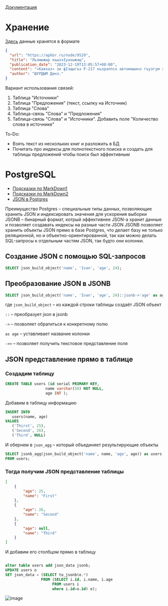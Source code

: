 [Документация](https://postgrespro.ru/docs/postgresql/15/index)
# Хранение 

[Здесь](https://github.com/zbze-org/zbze_crawler/tree/main/data) данные хранятся в формате
```JSON 
{
  "url": "https://apkbr.ru/node/9529",
  "title": "Лъэмыжыр къызэIуахыжащ",
  "publication_date": "2023-12-19T13:05:57+00:00",
  "content": "«Кавказ» зи фIэщыгъэ Р-217 къэралпсо автомашинэ гъуэгум хыхьэ ...",
  "author": "ШУРДЫМ Динэ."
}
```
Вариант использования связей:
1. Таблица "Источники"
2. Таблица "Предложения" (текст, ссылку на Источник)
3. Таблица "Слова"
4. Таблица-связь "Слова" и "Предложения"
7. Таблица-связь "Слова" и "Источники". Добавить поле "Количество слова в источнике"

To-Do:
- Взять текст из нескольких книг и разложить в БД
- Почитать про индексы для полнотекстного поиска и создать для таблицы предложений чтобы поиск был эффективным

# PostgreSQL 
- [Подсказки по MarkDown1](https://skillbox.ru/media/code/yazyk-razmetki-markdown-shpargalka-po-sintaksisu-s-primerami/#stk-18)
- [Подсказки по MarkDown2](https://docs.github.com/en/get-started/writing-on-github/getting-started-with-writing-and-formatting-on-github/basic-writing-and-formatting-syntax)
- [JSON в Postgres](https://www.postgresql.org/docs/current/functions-json.html)

Преимущество Postgres – специальные типы данных, позволяющие хранить JSON и индексировать значения для ускорения выборки 
JSONB – бинарный формат, котрый эффективнее JSON-а хранит данные и позволяет создавать индексы на разные части JSON
JSONB позволяет хранить объекты JSON прямо в базе Postgres, что делает базу не только реляционной, но и объектно-ориентированной, так как можно делать SQL-запросы к отдельным частям JSON, так будто они колонки. 

## Создание JSON с помощью SQL-запросов 
```SQL
SELECT json_build_object('name', 'Ivan', 'age', 24); 
```

## Преобразование JSON в JSONB 
```SQL
SELECT json_build_object('name', 'Ivan', 'age', 24)::jsonb->'age' as age; 
```

 где 
 `json_build_object` – из каждой строки таблицы создаёт JSON объект 
 
 `::` – преобразует json в jsonb

`->` – позволяет обратиться к конкретному полю 

`as age` – уставливает название колонки 

`->>` – позволяет получить текстовое представление поля 

## JSON представление прямо в таблице 


### Создадим таблицу
```SQL
CREATE TABLE users (id serial PRIMARY KEY,
				  name varchar(50) NOT NULL,
				  age INT );
```
Добавим в таблицу информацию 
```SQL
INSERT INTO
   users(name, age)
VALUES
   ('Thirst', 25),
   ('Second', 26),
   ('Third', NULL)
```
И обернем в `json_agg` – который объединяет результирующие объекты 
```SQL
SELECT jsonb_agg(json_build_object('name', name, 'age', age)) as users
FROM users;
```
### Тогда получим JSON  представление таблицы
```JSON
[
    {
        "age": 25,
        "name": "First"
    },
    {
        "age": 26,
        "name": "Second"
    },
    {
        "age": null,
        "name": "Third"
    }
]
```
И добавим его столбцом прямо в таблицу
```SQL

alter table users add json_data jsonb;
UPDATE users o
SET json_data = (SELECT to_jsonb(e.*)
				FROM (SELECT i.id, i.name, i.age
					 FROM users i 
					 where i.id=o.id) e);
```
![image](https://github.com/woshro/education/assets/88392211/2bc49f4f-5594-4146-99db-3bbb4ba7e927)
